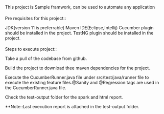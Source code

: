 This project is Sample framwork, can be used to automate any application

####
Pre requisites for this project::

JDK(version 11 is preferrable)
Maven
IDE(Eclipse,Intellij)
Cucumber plugin should be installed in the project.
TestNG plugin should be installed in the project.

####
Steps to execute project::

Take a pull of the codebase from github.

Build the project to download thee maven dependencies for the project.

Execute the CucumberRunner.java file under src/test/java/runner file to execute the existing feature files.@Sanity and @Regression tags are used in the CucumberRunner.java file.

Check the test-output folder for the spark and html report.

**Note::Last execution report is attached in the test-output folder.

